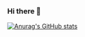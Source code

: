 ### Hi there 👋
[![Anurag's GitHub stats](https://github-readme-stats.vercel.app/api?username=yooniicode)](https://github.com/anuraghazra/github-readme-stats)

<!--
**yooniicode/yooniicode** is a ✨ _special_ ✨ repository because its `README.md` (this file) appears on your GitHub profile.

Here are some ideas to get you started:

- 🔭 I’m currently working on ...
- 🌱 I’m currently learning ...
- 👯 I’m looking to collaborate on ...
- 🤔 I’m looking for help with ...
- 💬 Ask me about ...
- 📫 How to reach me: ...
- 😄 Pronouns: ...
- ⚡ Fun fact: ...
-->
